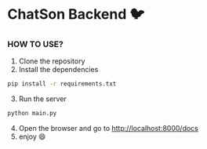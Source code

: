 # ChatSon Backend :bird:

### HOW TO USE?

1. Clone the repository
2. Install the dependencies
```bash
pip install -r requirements.txt
```
3. Run the server
```bash
python main.py
```
4. Open the browser and go to [http://localhost:8000/docs](http://localhost:8000/docs)
5. enjoy :smile: